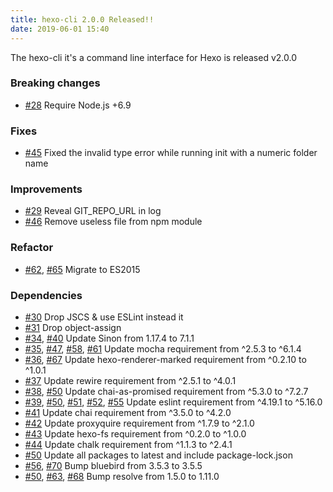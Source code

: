 ```yaml
---
title: hexo-cli 2.0.0 Released!!
date: 2019-06-01 15:40
---
```


The hexo-cli it's a command line interface for Hexo is released v2.0.0

### Breaking changes

* [#28](https://github.com/hexojs/hexo-cli/pull/28) Require Node.js +6.9

### Fixes

* [#45](https://github.com/hexojs/hexo-cli/pull/45) Fixed the invalid type error while running init with a numeric folder name

### Improvements

* [#29](https://github.com/hexojs/hexo-cli/pull/29) Reveal GIT_REPO_URL in log
* [#46](https://github.com/hexojs/hexo-cli/pull/46) Remove useless file from npm module

### Refactor

* [#62](https://github.com/hexojs/hexo-cli/pull/62), [#65](https://github.com/hexojs/hexo-cli/pull/65) Migrate to ES2015

### Dependencies

* [#30](https://github.com/hexojs/hexo-cli/pull/30) Drop JSCS & use ESLint instead it
* [#31](https://github.com/hexojs/hexo-cli/pull/31) Drop object-assign
* [#34](https://github.com/hexojs/hexo-cli/pull/34), [#40](https://github.com/hexojs/hexo-cli/pull/40) Update Sinon from 1.17.4 to 7.1.1
* [#35](https://github.com/hexojs/hexo-cli/pull/35), [#47](https://github.com/hexojs/hexo-cli/pull/47), [#58](https://github.com/hexojs/hexo-cli/pull/58), [#61](https://github.com/hexojs/hexo-cli/pull/61) Update mocha requirement from ^2.5.3 to ^6.1.4
* [#36](https://github.com/hexojs/hexo-cli/pull/36), [#67](https://github.com/hexojs/hexo-cli/pull/67) Update hexo-renderer-marked requirement from ^0.2.10 to ^1.0.1
* [#37](https://github.com/hexojs/hexo-cli/pull/37) Update rewire requirement from ^2.5.1 to ^4.0.1
* [#38](https://github.com/hexojs/hexo-cli/pull/38), [#50](https://github.com/hexojs/hexo-cli/pull/50) Update chai-as-promised requirement from ^5.3.0 to ^7.2.7
* [#39](https://github.com/hexojs/hexo-cli/pull/39), [#50](https://github.com/hexojs/hexo-cli/pull/50), [#51](https://github.com/hexojs/hexo-cli/pull/51), [#52](https://github.com/hexojs/hexo-cli/pull/52), [#55](https://github.com/hexojs/hexo-cli/pull/55) Update eslint requirement from ^4.19.1 to ^5.16.0
* [#41](https://github.com/hexojs/hexo-cli/pull/41) Update chai requirement from ^3.5.0 to ^4.2.0
* [#42](https://github.com/hexojs/hexo-cli/pull/42) Update proxyquire requirement from ^1.7.9 to ^2.1.0
* [#43](https://github.com/hexojs/hexo-cli/pull/43) Update hexo-fs requirement from ^0.2.0 to ^1.0.0
* [#44](https://github.com/hexojs/hexo-cli/pull/44) Update chalk requirement from ^1.1.3 to ^2.4.1
* [#50](https://github.com/hexojs/hexo-cli/pull/50) Update all packages to latest and include package-lock.json
* [#56](https://github.com/hexojs/hexo-cli/pull/56), [#70](https://github.com/hexojs/hexo-cli/pull/70) Bump bluebird from 3.5.3 to 3.5.5
* [#50](https://github.com/hexojs/hexo-cli/pull/50), [#63](https://github.com/hexojs/hexo-cli/pull/63), [#68](https://github.com/hexojs/hexo-cli/pull/68) Bump resolve from 1.5.0 to 1.11.0